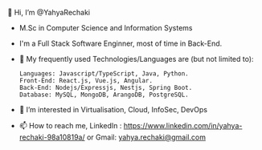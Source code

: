 👋 Hi, I’m @YahyaRechaki
- M.Sc in Computer Science and Information Systems
- I'm a Full Stack Software Enginner, most of time in Back-End.
- 🌱 My frequently used Technologies/Languages are (but not limited to):

      Languages: Javascript/TypeScript, Java, Python.
      Front-End: React.js, Vue.js, Angular.
      Back-End: Nodejs/Expressjs, Nestjs, Spring Boot.
      Database: MySQL, MongoDB, ArangoDB, PostgreSQL.
      
- 👀 I’m interested in Virtualisation, Cloud, InfoSec, DevOps
- 📫 How to reach me, LinkedIn : https://www.linkedin.com/in/yahya-rechaki-98a10819a/ or Gmail: yahya.rechaki@gmail.com

<!---
YahyaRechaki/YahyaRechaki is a ✨ special ✨ repository because its `README.md` (this file) appears on your GitHub profile.
You can click the Preview link to take a look at your changes.
--->
